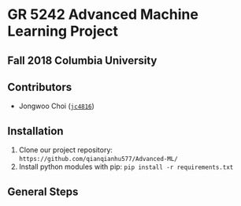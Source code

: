 # GR 5242 Advanced Machine Learning Project 
## Fall 2018 Columbia University 

## Contributors
- Jongwoo Choi ([`jc4816`](https://github.com/jc4816))


## Installation
1. Clone our project repository: `https://github.com/qianqianhu577/Advanced-ML/`
2. Install python modules with pip: `pip install -r requirements.txt`


## General Steps

